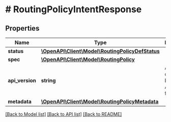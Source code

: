 # # RoutingPolicyIntentResponse

## Properties

Name | Type | Description | Notes
------------ | ------------- | ------------- | -------------
**status** | [**\OpenAPI\Client\Model\RoutingPolicyDefStatus**](RoutingPolicyDefStatus.md) |  | [optional]
**spec** | [**\OpenAPI\Client\Model\RoutingPolicy**](RoutingPolicy.md) |  | [optional]
**api_version** | **string** | API Version of the Nutanix v3 API framework. | [default to '3.1.0']
**metadata** | [**\OpenAPI\Client\Model\RoutingPolicyMetadata**](RoutingPolicyMetadata.md) |  |

[[Back to Model list]](../../README.md#models) [[Back to API list]](../../README.md#endpoints) [[Back to README]](../../README.md)
